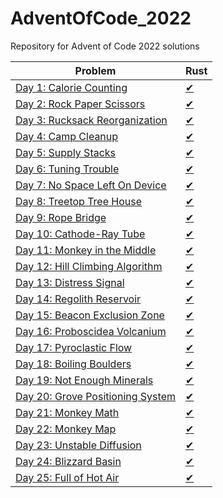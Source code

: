 # AdventOfCode_2022
Repository for Advent of Code 2022 solutions

| Problem              | Rust                     |
|----------------------|--------------------------|
| [Day 1: Calorie Counting](https://adventofcode.com/2022/day/1)           | [✔](src/day1/mod.rs)  |
| [Day 2: Rock Paper Scissors](https://adventofcode.com/2022/day/2)        | [✔](src/day2/mod.rs)  |
| [Day 3: Rucksack Reorganization](https://adventofcode.com/2022/day/3)    | [✔](src/day3/mod.rs)  |
| [Day 4: Camp Cleanup](https://adventofcode.com/2022/day/4)               | [✔](src/day4/mod.rs)  |
| [Day 5: Supply Stacks](https://adventofcode.com/2022/day/5)              | [✔](src/day6/mod.rs)  |
| [Day 6: Tuning Trouble](https://adventofcode.com/2022/day/6)             | [✔](src/day6/mod.rs)  |
| [Day 7: No Space Left On Device](https://adventofcode.com/2022/day/7)    | [✔](src/day7/mod.rs)  |
| [Day 8: Treetop Tree House](https://adventofcode.com/2022/day/8)         | [✔](src/day8/mod.rs)  |
| [Day 9: Rope Bridge](https://adventofcode.com/2022/day/9)                | [✔](src/day9/mod.rs)  |
| [Day 10: Cathode-Ray Tube](https://adventofcode.com/2022/day/10)         | [✔](src/day10/mod.rs) |
| [Day 11: Monkey in the Middle](https://adventofcode.com/2022/day/11)     | [✔](src/day11/mod.rs) |
| [Day 12: Hill Climbing Algorithm](https://adventofcode.com/2022/day/12)  | [✔](src/day12/mod.rs) |
| [Day 13: Distress Signal](https://adventofcode.com/2022/day/13)          | [✔](src/day13/mod.rs) |
| [Day 14: Regolith Reservoir](https://adventofcode.com/2022/day/14)       | [✔](src/day14/mod.rs) |
| [Day 15: Beacon Exclusion Zone](https://adventofcode.com/2022/day/15)    | [✔](src/day15/mod.rs) |
| [Day 16: Proboscidea Volcanium](https://adventofcode.com/2022/day/16)    | [✔](src/day16/mod.rs) |
| [Day 17: Pyroclastic Flow](https://adventofcode.com/2022/day/17)         | [✔](src/day17/mod.rs) |
| [Day 18: Boiling Boulders](https://adventofcode.com/2022/day/18)         | [✔](src/day18/mod.rs) |
| [Day 19: Not Enough Minerals](https://adventofcode.com/2022/day/19)      | [✔](src/day19/mod.rs) |
| [Day 20: Grove Positioning System](https://adventofcode.com/2022/day/20) | [✔](src/day20/mod.rs) |
| [Day 21: Monkey Math](https://adventofcode.com/2022/day/21)              | [✔](src/day21/mod.rs) |
| [Day 22: Monkey Map](https://adventofcode.com/2022/day/22)               | [✔](src/day22/mod.rs) |
| [Day 23: Unstable Diffusion](https://adventofcode.com/2022/day/23)       | [✔](src/day23/mod.rs) |
| [Day 24: Blizzard Basin](https://adventofcode.com/2022/day/24)           | [✔](src/day24/mod.rs) |
| [Day 25: Full of Hot Air](https://adventofcode.com/2022/day/25)          | [✔](src/day25/mod.rs) |
